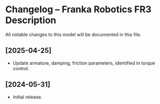 # Changelog – Franka Robotics FR3 Description

All notable changes to this model will be documented in this file.

## [2025-04-25]
- Update armature, damping, friction parameters, identified in torque control.

## [2024-05-31]
- Initial release.
